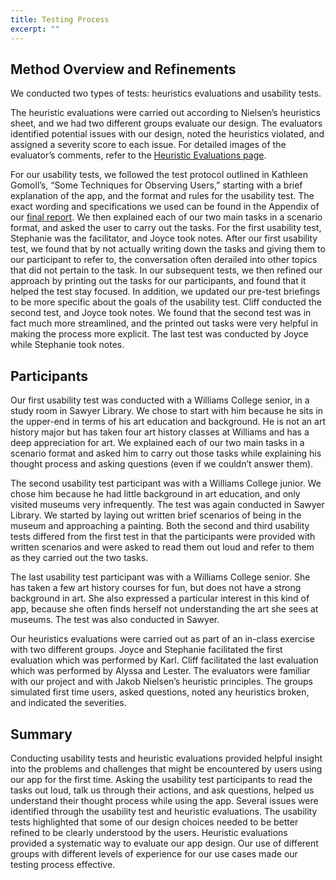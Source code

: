 ```yaml
---
title: Testing Process
excerpt: ""
---
```


## Method Overview and Refinements
 
We conducted two types of tests: heuristics evaluations and usability tests. 

The heuristic evaluations were carried out according to Nielsen’s heuristics sheet, and we had two different groups evaluate our design. The evaluators identified potential issues with our design, noted the heuristics violated, and assigned a severity score to each issue. For detailed images of the evaluator’s comments, refer to the [Heuristic Evaluations page](../heuristic-evaluations).

For our usability tests, we followed the test protocol outlined in Kathleen Gomoll’s, “Some Techniques for Observing Users,” starting with a brief explanation of the app, and the format and rules for the usability test. The exact wording and specifications we used can be found in the Appendix of our [final report](../understanding-to-make-final-report).  We then explained each of our two main tasks in a scenario format, and asked the user to carry out the tasks. For the first usability test, Stephanie was the facilitator, and Joyce took notes. After our first usability test, we found that by not actually writing down the tasks and giving them to our participant to refer to, the conversation often derailed into other topics that did not pertain to the task. In our subsequent tests, we then refined our approach by printing out the tasks for our participants, and found that it helped the test stay focused. In addition, we updated our pre-test briefings to be more specific about the goals of the usability test. Cliff conducted the second test, and Joyce took notes. We found that the second test was in fact much more streamlined, and the printed out tasks were very helpful in making the process more explicit. The last test was conducted by Joyce while Stephanie took notes. 

## Participants
 
Our first usability test was conducted with a Williams College senior, in a study room in Sawyer Library. We chose to start with him because he sits in the upper-end in terms of his art education and background. He is not an art history major but has taken four art history classes at Williams and has a deep appreciation for art. We explained each of our two main tasks in a scenario format and asked him to carry out those tasks while explaining his thought process and asking questions (even if we couldn’t answer them).
 
The second usability test participant was with a Williams College junior. We chose him because he had little background in art education, and only visited museums very infrequently. The test was again conducted in Sawyer Library. We started by laying out written brief scenarios of being in the museum and approaching a painting. Both the second and third usability tests differed from the first test in that the participants were provided with written scenarios and were asked to read them out loud and refer to them as they carried out the two tasks.
 
The last usability test participant was with a Williams College senior. She has taken a few art history courses for fun, but does not have a strong background in art. She also expressed a particular interest in this kind of app, because she often finds herself not understanding the art she sees at museums. The test was also conducted in Sawyer.
 
Our heuristics evaluations were carried out as part of an in-class exercise with two different groups. Joyce and Stephanie facilitated the first evaluation which was performed by Karl. Cliff facilitated the last evaluation which was performed by Alyssa and Lester. The evaluators were familiar with our project and with Jakob Nielsen’s heuristic principles. The groups simulated first time users, asked questions, noted any heuristics broken, and indicated the severities.

## Summary 

Conducting usability tests and heuristic evaluations provided helpful insight into the problems and challenges that might be encountered by users using our app for the first time. Asking the usability test participants to read the tasks out loud, talk us through their actions, and ask questions, helped us understand their thought process while using the app. Several issues were identified through the usability test and heuristic evaluations. The usability tests highlighted that some of our design choices needed to be better refined to be clearly understood by the users. Heuristic evaluations provided a systematic way to evaluate our app design. Our use of different groups with different levels of experience for our use cases made our testing process effective.
 
